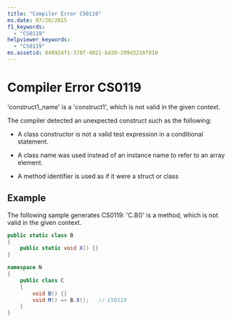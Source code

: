 ```yaml
---
title: "Compiler Error CS0119"
ms.date: 07/20/2015
f1_keywords: 
  - "CS0119"
helpviewer_keywords: 
  - "CS0119"
ms.assetid: 048924f1-378f-4021-bd20-299d3218f810
---
```

# Compiler Error CS0119
'construct1_name' is a 'construct1', which is not valid in the given context.  
  
 The compiler detected an unexpected construct such as the following:  
  
- A class constructor is not a valid test expression in a conditional statement.  
  
- A class name was used instead of an instance name to refer to an array element.  
  
- A method identifier is used as if it were a struct or class  
  
## Example  
 The following sample generates CS0119: 'C.B()' is a method, which is not valid in the given context.

```csharp
public static class B
{
    public static void X() {}
}

namespace N
{
    public class C
    {
        void B() {}
        void M() => B.X();   // CS0119
    }
}  
```
